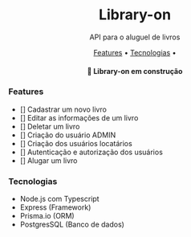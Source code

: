 <h1 align="center">Library-on</h1>
<p align="center">API para o aluguel de livros</p>

<p align="center">
 <a href="#features">Features</a> • 
 <a href="#tecnologias">Tecnologias</a> • 
</p>

<h4 align="center"> 
	🚧 Library-on em construção
</h4>

### Features

-   [] Cadastrar um novo livro
-   [] Editar as informações de um livro
-   [] Deletar um livro
-   [] Criação do usuário ADMIN
-   [] Criação dos usuários locatários
-   [] Autenticação e autorização dos usuários
-   [] Alugar um livro

### Tecnologias

-   Node.js com Typescript
-   Express (Framework)
-   Prisma.io (ORM)
-   PostgresSQL (Banco de dados)